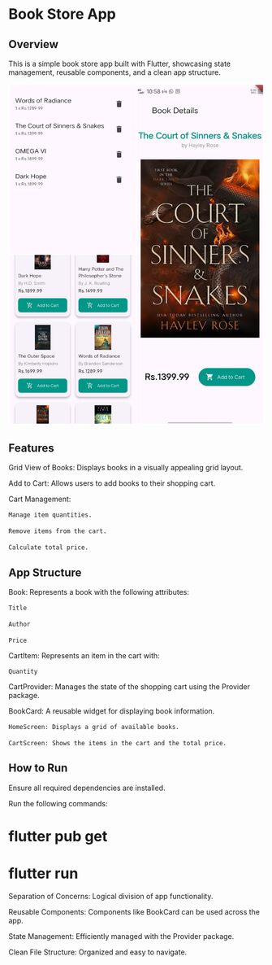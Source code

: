 # Book Store App #

## Overview ##

This is a simple book store app built with Flutter, showcasing state management, reusable components, and a clean app structure.

![Book Grid View](assets/screens.jpg)

## Features ##

Grid View of Books: Displays books in a visually appealing grid layout.

Add to Cart: Allows users to add books to their shopping cart.

Cart Management:

    Manage item quantities.

    Remove items from the cart.

    Calculate total price.

## App Structure ##

<!-- Models -->

Book: Represents a book with the following attributes:

    Title

    Author

    Price

CartItem: Represents an item in the cart with:

    Quantity

<!-- Providers -->

CartProvider: Manages the state of the shopping cart using the Provider package.

<!-- Widgets -->

BookCard: A reusable widget for displaying book information.

<!-- Screens -->

    HomeScreen: Displays a grid of available books.

    CartScreen: Shows the items in the cart and the total price.

## How to Run ##

Ensure all required dependencies are installed.

Run the following commands:

# flutter pub get

# flutter run

<!-- Best Practices Followed -->

Separation of Concerns: Logical division of app functionality.

Reusable Components: Components like BookCard can be used across the app.

State Management: Efficiently managed with the Provider package.

Clean File Structure: Organized and easy to navigate.